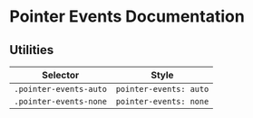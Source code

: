 # Pointer Events Documentation

## Utilities

| Selector               | Style                  |
| ---------------------- | ---------------------- |
| `.pointer-events-auto` | `pointer-events: auto` |
| `.pointer-events-none` | `pointer-events: none` |
